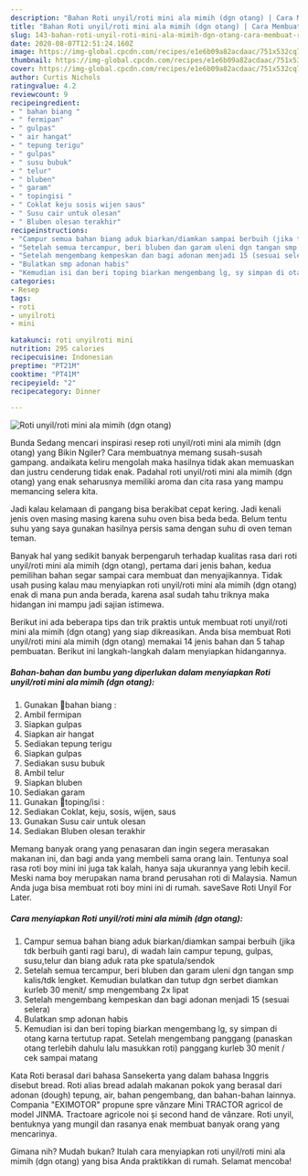 ```yaml
---
description: "Bahan Roti unyil/roti mini ala mimih (dgn otang) | Cara Membuat Roti unyil/roti mini ala mimih (dgn otang) Yang Paling Enak"
title: "Bahan Roti unyil/roti mini ala mimih (dgn otang) | Cara Membuat Roti unyil/roti mini ala mimih (dgn otang) Yang Paling Enak"
slug: 143-bahan-roti-unyil-roti-mini-ala-mimih-dgn-otang-cara-membuat-roti-unyil-roti-mini-ala-mimih-dgn-otang-yang-paling-enak
date: 2020-08-07T12:51:24.160Z
image: https://img-global.cpcdn.com/recipes/e1e6b09a82acdaac/751x532cq70/roti-unyilroti-mini-ala-mimih-dgn-otang-foto-resep-utama.jpg
thumbnail: https://img-global.cpcdn.com/recipes/e1e6b09a82acdaac/751x532cq70/roti-unyilroti-mini-ala-mimih-dgn-otang-foto-resep-utama.jpg
cover: https://img-global.cpcdn.com/recipes/e1e6b09a82acdaac/751x532cq70/roti-unyilroti-mini-ala-mimih-dgn-otang-foto-resep-utama.jpg
author: Curtis Nichols
ratingvalue: 4.2
reviewcount: 9
recipeingredient:
- " bahan biang "
- " fermipan"
- " gulpas"
- " air hangat"
- " tepung terigu"
- " gulpas"
- " susu bubuk"
- " telur"
- " bluben"
- " garam"
- " topingisi "
- " Coklat keju sosis wijen saus"
- " Susu cair untuk olesan"
- " Bluben olesan terakhir"
recipeinstructions:
- "Campur semua bahan biang aduk biarkan/diamkan sampai berbuih (jika tdk berbuih ganti ragi baru), di wadah lain campur tepung, gulpas, susu,telur dan biang aduk rata pke spatula/sendok"
- "Setelah semua tercampur, beri bluben dan garam uleni dgn tangan smp kalis/tdk lengket. Kemudian bulatkan dan tutup dgn serbet diamkan kurleb 30 menit/ smp mengembang 2x lipat"
- "Setelah mengembang kempeskan dan bagi adonan menjadi 15 (sesuai selera)"
- "Bulatkan smp adonan habis"
- "Kemudian isi dan beri toping biarkan mengembang lg, sy simpan di otang karna tertutup rapat. Setelah mengembang panggang (panaskan otang terlebih dahulu lalu masukkan roti) panggang kurleb 30 menit / cek sampai matang"
categories:
- Resep
tags:
- roti
- unyilroti
- mini

katakunci: roti unyilroti mini 
nutrition: 295 calories
recipecuisine: Indonesian
preptime: "PT21M"
cooktime: "PT41M"
recipeyield: "2"
recipecategory: Dinner

---
```



![Roti unyil/roti mini ala mimih (dgn otang)](https://img-global.cpcdn.com/recipes/e1e6b09a82acdaac/751x532cq70/roti-unyilroti-mini-ala-mimih-dgn-otang-foto-resep-utama.jpg)

Bunda Sedang mencari inspirasi resep roti unyil/roti mini ala mimih (dgn otang) yang Bikin Ngiler? Cara membuatnya memang susah-susah gampang. andaikata keliru mengolah maka hasilnya tidak akan memuaskan dan justru cenderung tidak enak. Padahal roti unyil/roti mini ala mimih (dgn otang) yang enak seharusnya memiliki aroma dan cita rasa yang mampu memancing selera kita.

Jadi kalau kelamaan di pangang bisa berakibat cepat kering. Jadi kenali jenis oven masing masing karena suhu oven bisa beda beda. Belum tentu suhu yang saya gunakan hasilnya persis sama dengan suhu di oven teman teman.

Banyak hal yang sedikit banyak berpengaruh terhadap kualitas rasa dari roti unyil/roti mini ala mimih (dgn otang), pertama dari jenis bahan, kedua pemilihan bahan segar sampai cara membuat dan menyajikannya. Tidak usah pusing kalau mau menyiapkan roti unyil/roti mini ala mimih (dgn otang) enak di mana pun anda berada, karena asal sudah tahu triknya maka hidangan ini mampu jadi sajian istimewa.


Berikut ini ada beberapa tips dan trik praktis untuk membuat roti unyil/roti mini ala mimih (dgn otang) yang siap dikreasikan. Anda bisa membuat Roti unyil/roti mini ala mimih (dgn otang) memakai 14 jenis bahan dan 5 tahap pembuatan. Berikut ini langkah-langkah dalam menyiapkan hidangannya.

<!--inarticleads1-->

##### Bahan-bahan dan bumbu yang diperlukan dalam menyiapkan Roti unyil/roti mini ala mimih (dgn otang):

1. Gunakan  🌸bahan biang :
1. Ambil  fermipan
1. Siapkan  gulpas
1. Siapkan  air hangat
1. Sediakan  tepung terigu
1. Siapkan  gulpas
1. Sediakan  susu bubuk
1. Ambil  telur
1. Siapkan  bluben
1. Sediakan  garam
1. Gunakan  🌸toping/isi :
1. Sediakan  Coklat, keju, sosis, wijen, saus
1. Gunakan  Susu cair untuk olesan
1. Sediakan  Bluben olesan terakhir


Memang banyak orang yang penasaran dan ingin segera merasakan makanan ini, dan bagi anda yang membeli sama orang lain. Tentunya soal rasa roti boy mini ini juga tak kalah, hanya saja ukurannya yang lebih kecil. Meski nama boy merupakan nama brand perusahan roti di Malaysia. Namun Anda juga bisa membuat roti boy mini ini di rumah. saveSave Roti Unyil For Later. 

<!--inarticleads2-->

##### Cara menyiapkan Roti unyil/roti mini ala mimih (dgn otang):

1. Campur semua bahan biang aduk biarkan/diamkan sampai berbuih (jika tdk berbuih ganti ragi baru), di wadah lain campur tepung, gulpas, susu,telur dan biang aduk rata pke spatula/sendok
1. Setelah semua tercampur, beri bluben dan garam uleni dgn tangan smp kalis/tdk lengket. Kemudian bulatkan dan tutup dgn serbet diamkan kurleb 30 menit/ smp mengembang 2x lipat
1. Setelah mengembang kempeskan dan bagi adonan menjadi 15 (sesuai selera)
1. Bulatkan smp adonan habis
1. Kemudian isi dan beri toping biarkan mengembang lg, sy simpan di otang karna tertutup rapat. Setelah mengembang panggang (panaskan otang terlebih dahulu lalu masukkan roti) panggang kurleb 30 menit / cek sampai matang


Kata Roti berasal dari bahasa Sansekerta yang dalam bahasa Inggris disebut bread. Roti alias bread adalah makanan pokok yang berasal dari adonan (dough) tepung, air, bahan pengembang, dan bahan-bahan lainnya. Compania &#34;EXIMOTOR&#34; propune spre vănzare Mini TRACTOR agricol de model JINMA. Tractoare agricole noi și second hand de vânzare. Roti unyil, bentuknya yang mungil dan rasanya enak membuat banyak orang yang mencarinya. 

Gimana nih? Mudah bukan? Itulah cara menyiapkan roti unyil/roti mini ala mimih (dgn otang) yang bisa Anda praktikkan di rumah. Selamat mencoba!
